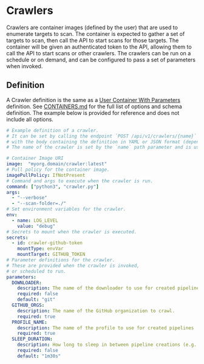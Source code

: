 # Crawlers

Crawlers are container images (defined by the user) that are used to enumerate targets to scan.
The container is expected to gather a set of targets to scan, then call the API to start scans for those targets.
The container will be given an authenticated token to the API, allowing them to call the API to start scans or other crawlers.
The crawlers can be run on a schedule or on demand, and can be configured to pass a set of parameters when invoked.

## Definition

A Crawler definition is the same as a [User Container With Parameters](/docs/definitions/CONTAINERS.md#usercontainer) definition.
See [CONTAINERS.md](/docs/definitions/CONTAINERS.md) for the full list of options and schema definition.
The example below is provided for reference and does not include all options.

```yaml
# Example definition of a crawler.
# It can be set by calling the endpoint `POST /api/v1/crawlers/{name}`
# with the body containing the definition in YAML or JSON format (depending on Content-Type header).
# The name of the crawler is set by the `name` path parameter and is used to identify the crawler in the system.

# Container Image URI 
image:  "myorg.domain/crawler:latest"
# Pull policy for the container image.
imagePullPolicy: IfNotPresent
# Command and args to execute when the crawler is run.
command: ["python3", "crawler.py"]
args:
  - "--verbose"
  - "--scan-folder=./"
# Set environment variables for the crawler.
env:
  - name: LOG_LEVEL
    value: "debug"
# Secrets to mount when the crawler is executed.
secrets:
  - id: crawler-github-token
    mountType: envVar
    mountTarget: GITHUB_TOKEN
# Parameter definitions for the crawler.
# These are provided when the crawler is invoked,
# or scheduled to run.
parameters:
  DOWNLOADER:
    description: The name of the downloader to use for created pipelines
    required: false
    default: "git"
  GITHUB_ORGS:
    description: The name of the GitHub organization to crawl.
    required: true
  PROFILE_NAME:
    description: The name of the profile to use for created pipelines
    required: true
  SLEEP_DURATION:
    description: How long to sleep in between pipeline creations (e.g. 1m30s)
    required: false
    default: "1m30s"
```